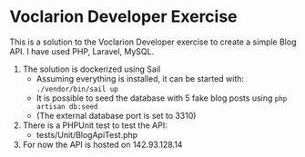 # Voclarion Developer Exercise

This is a solution to the Voclarion Developer exercise to create a simple Blog API. I have used PHP, Laravel, MySQL.

1. The solution is dockerized using Sail
    - Assuming everything is installed, it can be started with: ```./vendor/bin/sail up ```
    - It is possible to seed the database with 5 fake blog posts using ```php artisan db:seed```
    - (The external database port is set to 3310)
2. There is a PHPUnit test to test the API: 
    - tests/Unit/BlogApiTest.php
3. For now the API is hosted on 142.93.128.14
